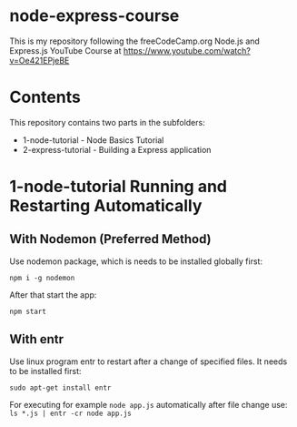# node-express-course

This is my repository following the freeCodeCamp.org Node.js and Express.js YouTube Course at https://www.youtube.com/watch?v=Oe421EPjeBE

# Contents

This repository contains two parts in the subfolders:

* 1-node-tutorial - Node Basics Tutorial
* 2-express-tutorial - Building a Express application

# 1-node-tutorial Running and Restarting Automatically

## With Nodemon (Preferred Method)

Use nodemon package, which is needs to be installed globally first:

`npm i -g nodemon`

After that start the app:

`npm start`

## With entr

Use linux program entr to restart after a change of specified files. It needs to be installed first:

`sudo apt-get install entr`

For executing for example `node app.js` automatically after file change use:
`ls *.js | entr -cr node app.js`

